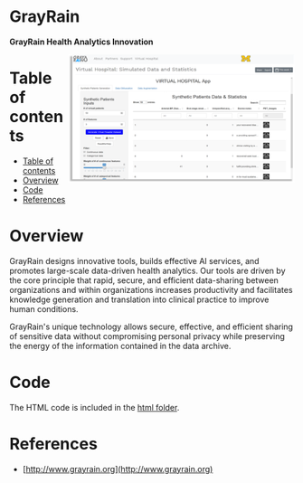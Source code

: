 # GrayRain

**GrayRain Health Analytics Innovation**

<a href="http://GrayRain.org"><img align="right" width="400" src="https://raw.githubusercontent.com/SOCR/GrayRain/master/html/GrayRain_VH_Snap.png"></a>

Table of contents
=================

<!--ts-->
   * [Table of contents](#table-of-contents)
   * [Overview](#overview)
   * [Code](#code)
   * [References](#references)
<!--te-->


Overview
========

GrayRain designs innovative tools, builds effective AI services, and promotes large-scale data-driven health analytics. Our tools are driven by the core principle that rapid, secure, and efficient data-sharing between organizations and within organizations increases productivity and facilitates knowledge generation and translation into clinical practice to improve human conditions. 

GrayRain's unique technology allows secure, effective, and efficient sharing of sensitive data without compromising personal privacy while preserving the energy of the information contained in the data archive. 

Code
====

The HTML code is included in the [html folder](https://github.com/SOCR/GrayRain/tree/master/html).

References
==========

* [http://www.grayrain.org](http://www.grayrain.org)

<!-- http://www.gray-rain.com
				http://www.gray-rain.org
				http://www.grayrain.org
				http://www.grayrain.net
-->
